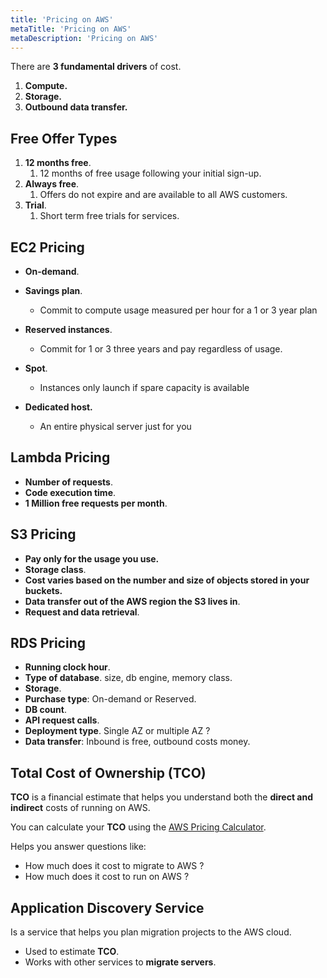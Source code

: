 ```yaml
---
title: 'Pricing on AWS'
metaTitle: 'Pricing on AWS'
metaDescription: 'Pricing on AWS'
---
```


There are **3 fundamental drivers** of cost.

1. **Compute.**
2. **Storage.**
3. **Outbound data transfer.**

## Free Offer Types

1. **12 months free**.
   1. 12 months of free usage following your initial sign-up.
2. **Always free**.
   1. Offers do not expire and are available to all AWS customers.
3. **Trial**.
   1. Short term free trials for services.

## EC2 Pricing

- **On-demand**.
- **Savings plan**.
  - Commit to compute usage measured per hour for a 1 or 3 year plan
- **Reserved instances**.
  - Commit for 1 or 3 three years and pay regardless of usage.
- **Spot**.

  - Instances only launch if spare capacity is available

- **Dedicated host.**
  - An entire physical server just for you

## Lambda Pricing

- **Number of requests**.
- **Code execution time**.
- **1 Million free requests per month**.

## S3 Pricing

- **Pay only for the usage you use.**
- **Storage class**.
- **Cost varies based on the number and size of objects stored in your buckets.**
- **Data transfer out of the AWS region the S3 lives in**.
- **Request and data retrieval**.

## RDS Pricing

- **Running clock hour**.
- **Type of database**. size, db engine, memory class.
- **Storage**.
- **Purchase type**: On-demand or Reserved.
- **DB count**.
- **API request calls**.
- **Deployment type**. Single AZ or multiple AZ ?
- **Data transfer**: Inbound is free, outbound costs money.

## Total Cost of Ownership (TCO)

**TCO** is a financial estimate that helps you understand both the **direct and indirect** costs of running on AWS.

You can calculate your **TCO** using the [AWS Pricing Calculator](https://calculator.aws/#/).

Helps you answer questions like:

- How much does it cost to migrate to AWS ?
- How much does it cost to run on AWS ?

## Application Discovery Service

Is a service that helps you plan migration projects to the AWS cloud.

- Used to estimate **TCO**.
- Works with other services to **migrate servers**.
